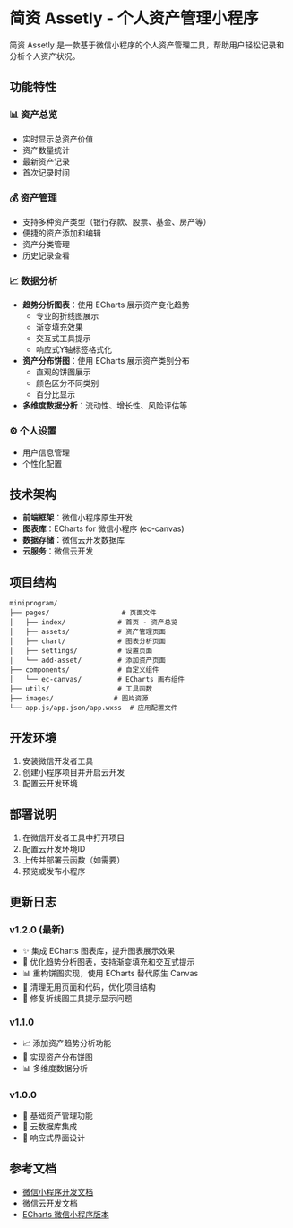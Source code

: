 # 简资 Assetly - 个人资产管理小程序

简资 Assetly 是一款基于微信小程序的个人资产管理工具，帮助用户轻松记录和分析个人资产状况。

## 功能特性

### 📊 资产总览
- 实时显示总资产价值
- 资产数量统计
- 最新资产记录
- 首次记录时间

### 💰 资产管理
- 支持多种资产类型（银行存款、股票、基金、房产等）
- 便捷的资产添加和编辑
- 资产分类管理
- 历史记录查看

### 📈 数据分析
- **趋势分析图表**：使用 ECharts 展示资产变化趋势
  - 专业的折线图展示
  - 渐变填充效果
  - 交互式工具提示
  - 响应式Y轴标签格式化
- **资产分布饼图**：使用 ECharts 展示资产类别分布
  - 直观的饼图展示
  - 颜色区分不同类别
  - 百分比显示
- **多维度数据分析**：流动性、增长性、风险评估等

### ⚙️ 个人设置
- 用户信息管理
- 个性化配置

## 技术架构

- **前端框架**：微信小程序原生开发
- **图表库**：ECharts for 微信小程序 (ec-canvas)
- **数据存储**：微信云开发数据库
- **云服务**：微信云开发

## 项目结构

```
miniprogram/
├── pages/                  # 页面文件
│   ├── index/             # 首页 - 资产总览
│   ├── assets/            # 资产管理页面
│   ├── chart/             # 图表分析页面
│   ├── settings/          # 设置页面
│   └── add-asset/         # 添加资产页面
├── components/            # 自定义组件
│   └── ec-canvas/         # ECharts 画布组件
├── utils/                 # 工具函数
├── images/               # 图片资源
└── app.js/app.json/app.wxss  # 应用配置文件
```

## 开发环境

1. 安装微信开发者工具
2. 创建小程序项目并开启云开发
3. 配置云开发环境

## 部署说明

1. 在微信开发者工具中打开项目
2. 配置云开发环境ID
3. 上传并部署云函数（如需要）
4. 预览或发布小程序

## 更新日志

### v1.2.0 (最新)
- ✨ 集成 ECharts 图表库，提升图表展示效果
- 🎨 优化趋势分析图表，支持渐变填充和交互式提示
- 📊 重构饼图实现，使用 ECharts 替代原生 Canvas
- 🧹 清理无用页面和代码，优化项目结构
- 🐛 修复折线图工具提示显示问题

### v1.1.0
- 📈 添加资产趋势分析功能
- 🥧 实现资产分布饼图
- 📊 多维度数据分析

### v1.0.0
- 🎉 基础资产管理功能
- 💾 云数据库集成
- 📱 响应式界面设计

## 参考文档

- [微信小程序开发文档](https://developers.weixin.qq.com/miniprogram/dev/framework/)
- [微信云开发文档](https://developers.weixin.qq.com/miniprogram/dev/wxcloud/basis/getting-started.html)
- [ECharts 微信小程序版本](https://github.com/ecomfe/echarts-for-weixin)

